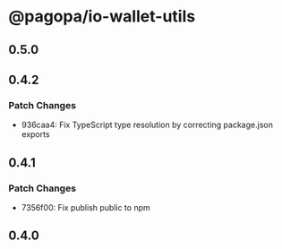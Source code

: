 # @pagopa/io-wallet-utils

## 0.5.0

## 0.4.2

### Patch Changes

- 936caa4: Fix TypeScript type resolution by correcting package.json exports

## 0.4.1

### Patch Changes

- 7356f00: Fix publish public to npm

## 0.4.0
